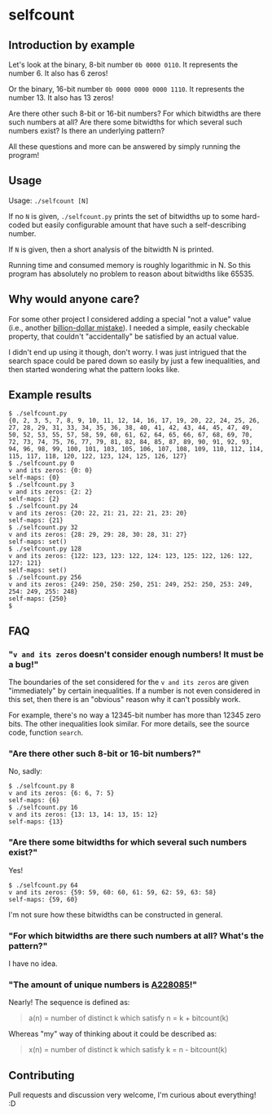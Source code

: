 # selfcount

## Introduction by example

Let's look at the binary, 8-bit number `0b 0000 0110`.
It represents the number 6.
It also has 6 zeros!

Or the binary, 16-bit number `0b 0000 0000 0000 1110`.
It represents the number 13.
It also has 13 zeros!

Are there other such 8-bit or 16-bit numbers?
For which bitwidths are there such numbers at all?
Are there some bitwidths for which several such numbers exist?
Is there an underlying pattern?

<!--
    And who took the cookie from the cookie jar?
    https://youtu.be/mj6l_5vDEAY?t=7)? ;)
-->

All these questions and more can be answered by simply running the program!

## Usage

Usage: `./selfcount [N]`

If no `N` is given, `./selfcount.py` prints the set of bitwidths up to
some hard-coded but easily configurable amount
that have such a self-describing number.

If `N` is given, then a short analysis of the bitwidth N is printed.

Running time and consumed memory is roughly logarithmic in N.
So this program has absolutely no problem to reason about bitwidths like 65535.

## Why would anyone care?

For some other project I considered adding a special "not a value" value
(i.e., another [billion-dollar mistake](https://en.wikipedia.org/wiki/Tony_Hoare#Apologies_and_retractions)).
I needed a simple, easily checkable property,
that couldn't "accidentally" be satisfied by an actual value.

I didn't end up using it though, don't worry.
I was just intrigued that the search space could be pared down so easily
by just a few inequalities, and then started wondering what the pattern looks like.

## Example results

```
$ ./selfcount.py
{0, 2, 3, 5, 7, 8, 9, 10, 11, 12, 14, 16, 17, 19, 20, 22, 24, 25, 26, 27, 28, 29, 31, 33, 34, 35, 36, 38, 40, 41, 42, 43, 44, 45, 47, 49, 50, 52, 53, 55, 57, 58, 59, 60, 61, 62, 64, 65, 66, 67, 68, 69, 70, 72, 73, 74, 75, 76, 77, 79, 81, 82, 84, 85, 87, 89, 90, 91, 92, 93, 94, 96, 98, 99, 100, 101, 103, 105, 106, 107, 108, 109, 110, 112, 114, 115, 117, 118, 120, 122, 123, 124, 125, 126, 127}
$ ./selfcount.py 0
v and its zeros: {0: 0}
self-maps: {0}
$ ./selfcount.py 3
v and its zeros: {2: 2}
self-maps: {2}
$ ./selfcount.py 24
v and its zeros: {20: 22, 21: 21, 22: 21, 23: 20}
self-maps: {21}
$ ./selfcount.py 32
v and its zeros: {28: 29, 29: 28, 30: 28, 31: 27}
self-maps: set()
$ ./selfcount.py 128
v and its zeros: {122: 123, 123: 122, 124: 123, 125: 122, 126: 122, 127: 121}
self-maps: set()
$ ./selfcount.py 256
v and its zeros: {249: 250, 250: 250, 251: 249, 252: 250, 253: 249, 254: 249, 255: 248}
self-maps: {250}
$ 
```

## FAQ

### "`v and its zeros` doesn't consider enough numbers!  It must be a bug!"

The boundaries of the set considered for the `v and its zeros`
are given "immediately" by certain inequalities.
If a number is not even considered in this set,
then there is an "obvious" reason why it can't possibly work.

For example, there's no way a 12345-bit number has more than 12345 zero bits.
The other inequalities look similar.  For more details, see the source code, function `search`.

### "Are there other such 8-bit or 16-bit numbers?"

No, sadly:

```
$ ./selfcount.py 8
v and its zeros: {6: 6, 7: 5}
self-maps: {6}
$ ./selfcount.py 16
v and its zeros: {13: 13, 14: 13, 15: 12}
self-maps: {13}
```

### "Are there some bitwidths for which several such numbers exist?"

Yes!

```
$ ./selfcount.py 64
v and its zeros: {59: 59, 60: 60, 61: 59, 62: 59, 63: 58}
self-maps: {59, 60}
```

I'm not sure how these bitwidths can be constructed in general.

### "For which bitwidths are there such numbers at all?  What's the pattern?"

I have no idea.

### "The amount of unique numbers is [A228085](https://oeis.org/A228085)!"

Nearly!  The sequence is defined as:

> a(n) = number of distinct k which satisfy n = k + bitcount(k)

Whereas "my" way of thinking about it could be described as:

> x(n) = number of distinct k which satisfy k = n - bitcount(k)

## Contributing

Pull requests and discussion very welcome, I'm curious about everything! :D
